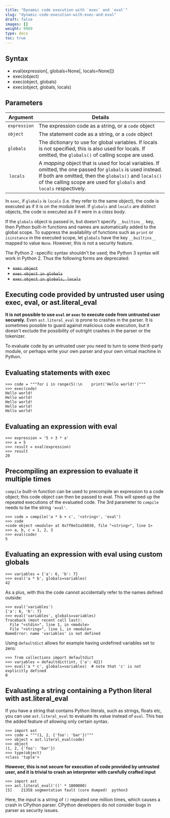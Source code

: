 ```yaml
---
title: "Dynamic code execution with `exec` and `eval`"
slug: "dynamic-code-execution-with-exec-and-eval"
draft: false
images: []
weight: 9969
type: docs
toc: true
---
```


## Syntax
 - eval(expression[, globals=None[, locals=None]])
 - exec(object)
 - exec(object, globals)
 - exec(object, globals, locals)


## Parameters
| Argument | Details |
| ------ | ------ |
| `expression`  | The expression code as a string, or a `code` object |
| `object` | The statement code as a string, or a `code` object |
| `globals` | The dictionary to use for global variables. If locals is not specified, this is also used for locals. If omitted, the `globals()` of calling scope are used.
| `locals` | A *mapping* object that is used for local variables. If omitted, the one passed for `globals` is used instead. If both are omitted, then the `globals()` and `locals()` of the calling scope are used for `globals` and `locals` respectively. |


In `exec`, if `globals` is `locals` (i.e. they refer to the same object), the code is executed as if it is on the module level. If `globals` and `locals` are distinct objects, the code is executed as if it were in a *class body*.

If the `globals` object is passed in, but doesn't specify `__builtins__` key, then Python built-in functions and names are automatically added to the global scope. To suppress the availability of functions such as `print` or `isinstance` in the executed scope, let `globals` have the key `__builtins__` mapped to value `None`. However, this is not a security feature.


The Python 2 -specific syntax shouldn't be used; the Python 3 syntax will work in Python 2. Thus the following forms are deprecated:
<s>
 - `exec object`
 - `exec object in globals`
 - `exec object in globals, locals`
</s>

## Executing code provided by untrusted user using exec, eval, or ast.literal_eval
**It is not possible to use `eval` or `exec` to execute code from untrusted user securely.** Even `ast.literal_eval` is prone to crashes in the parser. It is sometimes possible to guard against malicious code execution, but it doesn't exclude the possibility of outright crashes in the parser or the tokenizer.

To evaluate code by an untrusted user you need to turn to some third-party module, or perhaps write your own parser and your own virtual machine in Python.

## Evaluating statements with exec
    >>> code = """for i in range(5):\n    print('Hello world!')"""
    >>> exec(code)
    Hello world!
    Hello world!
    Hello world!
    Hello world!
    Hello world!


## Evaluating an expression with eval
    >>> expression = '5 + 3 * a'
    >>> a = 5
    >>> result = eval(expression)
    >>> result
    20


## Precompiling an expression to evaluate it multiple times
`compile` built-in function can be used to precompile an expression to a code object; this code object can then be passed to eval. This will speed up the repeated executions of the evaluated code. The 3rd parameter to `compile` needs to be the string `'eval'`.

    >>> code = compile('a * b + c', '<string>', 'eval')
    >>> code
    <code object <module> at 0x7f0e51a58830, file "<string>", line 1>
    >>> a, b, c = 1, 2, 3
    >>> eval(code)
    5

## Evaluating an expression with eval using custom globals
    >>> variables = {'a': 6, 'b': 7}
    >>> eval('a * b', globals=variables)
    42

As a plus, with this the code cannot accidentally refer to the names defined outside:

    >>> eval('variables')
    {'a': 6, 'b': 7}
    >>> eval('variables', globals=variables)
    Traceback (most recent call last):
      File "<stdin>", line 1, in <module>
      File "<string>", line 1, in <module>
    NameError: name 'variables' is not defined

Using `defaultdict` allows for example having undefined variables set to zero:

    >>> from collections import defaultdict
    >>> variables = defaultdict(int, {'a': 42})
    >>> eval('a * c', globals=variables)  # note that 'c' is not explicitly defined
    0


## Evaluating a string containing a Python literal with ast.literal_eval
If you have a string that contains Python literals, such as strings, floats etc, you can use `ast.literal_eval` to evaluate its value instead of `eval`. This has the added feature of allowing only certain syntax.

    >>> import ast
    >>> code = """(1, 2, {'foo': 'bar'})"""
    >>> object = ast.literal_eval(code)
    >>> object
    (1, 2, {'foo': 'bar'})
    >>> type(object)
    <class 'tuple'>

**However, this is not secure for execution of code provided by untrusted user, and it is trivial to crash an interpreter with carefully crafted input**

    >>> import ast
    >>> ast.literal_eval('()' * 1000000)
    [5]    21358 segmentation fault (core dumped)  python3

Here, the input is a string of `()` repeated one million times, which causes a crash in CPython parser. CPython developers do not consider bugs in parser as security issues.


